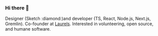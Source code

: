 ### Hi there 👋

Designer (Sketch :diamond:)and developer (TS, React, Node.js, Next.js, Gremlin). Co-founder at [Laurels](https://getlaurels.com). Interested in volunteering, open source, and humane software.
